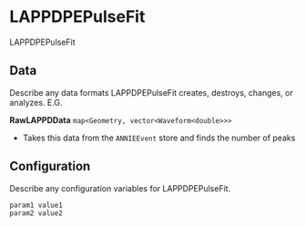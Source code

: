 # LAPPDPEPulseFit

LAPPDPEPulseFit

## Data

Describe any data formats LAPPDPEPulseFit creates, destroys, changes, or analyzes. E.G.

**RawLAPPDData** `map<Geometry, vector<Waveform<double>>>`
* Takes this data from the `ANNIEEvent` store and finds the number of peaks


## Configuration

Describe any configuration variables for LAPPDPEPulseFit.

```
param1 value1
param2 value2
```
